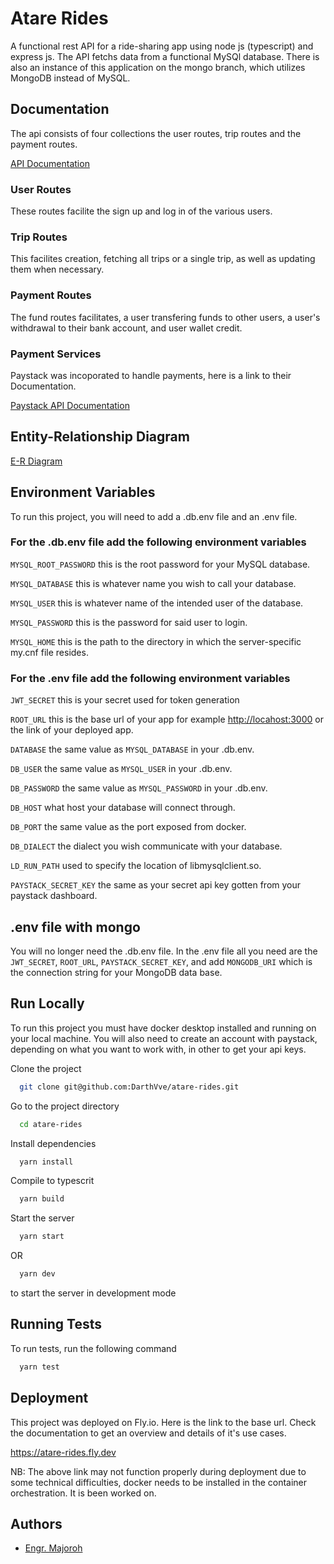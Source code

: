 # Atare Rides

 A functional rest API for a ride-sharing app using node js (typescript) and express js. The API fetchs data from a functional MySQl database. There is also an instance of this application
 on the mongo branch, which utilizes MongoDB instead of MySQL.

## Documentation

The api consists of four collections the user routes, trip routes and the payment routes.

[API Documentation](https://www.postman.com/quester-deca/workspace/atare-rides/overview)

### User Routes

These routes facilite the sign up and log in of the various users.

### Trip Routes

This facilites creation, fetching all trips or a single trip, as well as updating them when necessary.

### Payment Routes

The fund routes facilitates, a user transfering funds to other users, a user's withdrawal to their bank account, and user wallet credit.

### Payment Services

Paystack was incoporated to handle payments, here is a link to their Documentation.

[Paystack API Documentation](https://paystack.com/docs/)

## Entity-Relationship Diagram

[E-R Diagram](https://dbdesigner.page.link/3uYBsLPAwMDWTeEZA)

## Environment Variables

To run this project, you will need to add a .db.env file and an .env file.

### For the .db.env file add the following environment variables

`MYSQL_ROOT_PASSWORD` this is the root password for your MySQL database.

`MYSQL_DATABASE` this is whatever name you wish to call your database.

`MYSQL_USER` this is whatever name of the intended user of the database.

`MYSQL_PASSWORD` this is the password for said user to login.

`MYSQL_HOME` this is the path to the directory in which the server-specific my.cnf file resides.

### For the .env file add the following environment variables

`JWT_SECRET`  this is your secret used for token generation

`ROOT_URL`  this is the base url of your app for example <http://locahost:3000> or the link of your deployed app.

`DATABASE` the same value as `MYSQL_DATABASE` in your .db.env.

`DB_USER` the same value as `MYSQL_USER` in your .db.env.

`DB_PASSWORD` the same value as `MYSQL_PASSWORD` in your .db.env.

`DB_HOST` what host your database will connect through.

`DB_PORT` the same value as the port exposed from docker.

`DB_DIALECT` the dialect you wish communicate with your database.

`LD_RUN_PATH` used to specify the location of libmysqlclient.so.

`PAYSTACK_SECRET_KEY` the same as your secret api key gotten from your paystack dashboard.

## .env file with mongo

You will no longer need the .db.env file. In the .env file all you need are the `JWT_SECRET`, `ROOT_URL`, `PAYSTACK_SECRET_KEY`, and add `MONGODB_URI` which is the connection string for your MongoDB data base.

## Run Locally

To run this project you must have docker desktop installed and running  on your local machine.
You will also need to create an account with paystack, depending on what you want to work with,
in other to get your api keys.

Clone the project

```bash
  git clone git@github.com:DarthVve/atare-rides.git
```

Go to the project directory

```bash
  cd atare-rides
```

Install dependencies

```bash
  yarn install
```

Compile to typescrit

```bash
  yarn build
```

Start the server

```bash
  yarn start
```

OR

```bash
  yarn dev
```

 to start the server in development mode

## Running Tests

To run tests, run the following command

```bash
  yarn test
```

## Deployment

This project was deployed on Fly.io. Here is the link to the base url.
Check the documentation to get an overview and details of it's use cases.

<https://atare-rides.fly.dev>

NB: The above link may not function properly during deployment due to some technical difficulties, docker needs to be installed in the container orchestration. It is been worked on.

## Authors

- [Engr. Majoroh](https://www.linkedin.com/in/viremaj)
